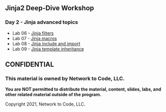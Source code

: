 ## Jinja2 Deep-Dive Workshop

### Day 2 - Jinja advanced topics

- Lab 06 - [Jinja filters](lab_guides/lab06_jinja_filters.md)
- Lab 07 - [Jinja macros](lab_guides/lab07_jinja_macros.md)
- Lab 08 - [Jinja include and import](lab_guides/lab08_include_import.md)
- Lab 09 - [Jinja template inheritance](lab_guides/lab09_template_inheritance.md)

## CONFIDENTIAL

### This material is owned by Network to Code, LLC.

**You are NOT permitted to distribute the material, content, slides, labs, and other related material outside of the program.**

Copyright 2021, Network to Code, LLC.
